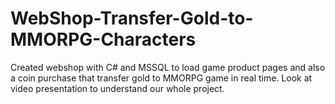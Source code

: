 # WebShop-Transfer-Gold-to-MMORPG-Characters
Created webshop with C# and MSSQL to load game product pages and also a coin purchase that transfer gold to MMORPG game in real time. Look at video presentation to understand our whole project. 
